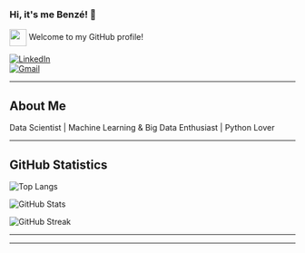 ### Hi, it's me Benzé! 👋

<img src="https://media.giphy.com/media/hvRJCLFzcasrR4ia7z/giphy.gif" width="30px" align="center"> Welcome to my GitHub profile!

[![LinkedIn](https://img.shields.io/badge/LinkedIn-Profile-blue?style=for-the-badge&logo=linkedin)](https://www.linkedin.com/in/linabenzemma11)  
[![Gmail](https://img.shields.io/badge/Gmail-Envoyer%20un%20mail-red?style=for-the-badge&logo=gmail)](mailto:lina.benzemma@yahoo.com)

---

##  About Me
 Data Scientist |  Machine Learning & Big Data Enthusiast |  Python Lover  

---

##  GitHub Statistics


![Top Langs](https://github-readme-stats.vercel.app/api/top-langs/?username=linabnz&layout=compact&theme=radical&count_private=true&exclude_repo=repo1,repo2&langs_count=8&custom_title=Most%20Used%20Languages&hide_border=false&bg_color=0D1117&title_color=FF6F61&text_color=FFFFFF&icon_color=FF6F61)


![GitHub Stats](https://github-readme-stats.vercel.app/api?username=linabnz&show_icons=true&theme=radical)


![GitHub Streak](https://github-readme-streak-stats.herokuapp.com/?user=linabnz&theme=radical)

---
---
